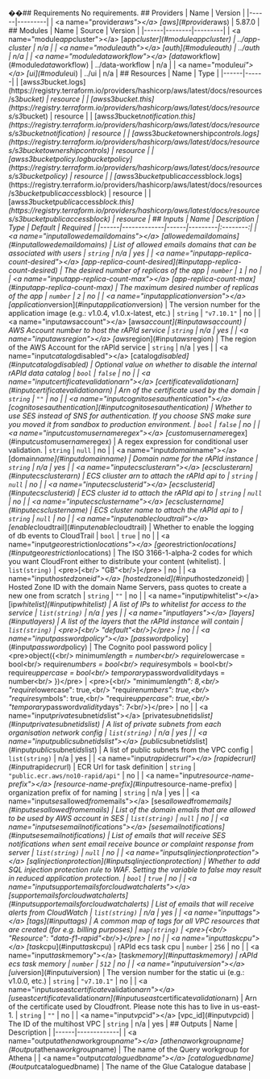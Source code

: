 ��# #   R e q u i r e m e n t s     N o   r e q u i r e m e n t s .     # #   P r o v i d e r s     |   N a m e   |   V e r s i o n   |   | - - - - - - | - - - - - - - - - |   |   < a   n a m e = " p r o v i d e r * a w s " > < / a >   [ a w s ] ( # p r o v i d e r \ * a w s )   |   5 . 8 7 . 0   |     # #   M o d u l e s     |   N a m e   |   S o u r c e   |   V e r s i o n   |   | - - - - - - | - - - - - - - - | - - - - - - - - - |   |   < a   n a m e = " m o d u l e * a p p * c l u s t e r " > < / a >   [ a p p \ _ c l u s t e r ] ( # m o d u l e \ * a p p \ * c l u s t e r )   |   . . / a p p - c l u s t e r   |   n / a   |   |   < a   n a m e = " m o d u l e * a u t h " > < / a >   [ a u t h ] ( # m o d u l e \ * a u t h )   |   . . / a u t h   |   n / a   |   |   < a   n a m e = " m o d u l e * d a t a * w o r k f l o w " > < / a >   [ d a t a \ _ w o r k f l o w ] ( # m o d u l e \ * d a t a \ * w o r k f l o w )   |   . . / d a t a - w o r k f l o w   |   n / a   |   |   < a   n a m e = " m o d u l e * u i " > < / a >   [ u i ] ( # m o d u l e \ * u i )   |   . . / u i   |   n / a   |     # #   R e s o u r c e s     |   N a m e   |   T y p e   |   | - - - - - - | - - - - - - |   |   [ a w s _ s 3 _ b u c k e t . l o g s ] ( h t t p s : / / r e g i s t r y . t e r r a f o r m . i o / p r o v i d e r s / h a s h i c o r p / a w s / l a t e s t / d o c s / r e s o u r c e s / s 3 * b u c k e t )   |   r e s o u r c e   |   |   [ a w s * s 3 * b u c k e t . t h i s ] ( h t t p s : / / r e g i s t r y . t e r r a f o r m . i o / p r o v i d e r s / h a s h i c o r p / a w s / l a t e s t / d o c s / r e s o u r c e s / s 3 * b u c k e t )   |   r e s o u r c e   |   |   [ a w s _ s 3 _ b u c k e t _ n o t i f i c a t i o n . t h i s ] ( h t t p s : / / r e g i s t r y . t e r r a f o r m . i o / p r o v i d e r s / h a s h i c o r p / a w s / l a t e s t / d o c s / r e s o u r c e s / s 3 * b u c k e t * n o t i f i c a t i o n )   |   r e s o u r c e   |   |   [ a w s _ s 3 _ b u c k e t _ o w n e r s h i p _ c o n t r o l s . l o g s ] ( h t t p s : / / r e g i s t r y . t e r r a f o r m . i o / p r o v i d e r s / h a s h i c o r p / a w s / l a t e s t / d o c s / r e s o u r c e s / s 3 * b u c k e t * o w n e r s h i p * c o n t r o l s )   |   r e s o u r c e   |   |   [ a w s * s 3 * b u c k e t * p o l i c y . l o g * b u c k e t * p o l i c y ] ( h t t p s : / / r e g i s t r y . t e r r a f o r m . i o / p r o v i d e r s / h a s h i c o r p / a w s / l a t e s t / d o c s / r e s o u r c e s / s 3 * b u c k e t * p o l i c y )   |   r e s o u r c e   |   |   [ a w s _ s 3 _ b u c k e t _ p u b l i c _ a c c e s s _ b l o c k . l o g s ] ( h t t p s : / / r e g i s t r y . t e r r a f o r m . i o / p r o v i d e r s / h a s h i c o r p / a w s / l a t e s t / d o c s / r e s o u r c e s / s 3 * b u c k e t * p u b l i c * a c c e s s * b l o c k )   |   r e s o u r c e   |   |   [ a w s _ s 3 _ b u c k e t _ p u b l i c _ a c c e s s _ b l o c k . t h i s ] ( h t t p s : / / r e g i s t r y . t e r r a f o r m . i o / p r o v i d e r s / h a s h i c o r p / a w s / l a t e s t / d o c s / r e s o u r c e s / s 3 * b u c k e t * p u b l i c * a c c e s s * b l o c k )   |   r e s o u r c e   |     # #   I n p u t s     |   N a m e   |   D e s c r i p t i o n   |   T y p e   |   D e f a u l t   |   R e q u i r e d   |   | - - - - - - | - - - - - - - - - - - - - | - - - - - - | - - - - - - - - - | : - - - - - - - - : |   |   < a   n a m e = " i n p u t * a l l o w e d * e m a i l * d o m a i n s " > < / a >   [ a l l o w e d \ * e m a i l \ * d o m a i n s ] ( # i n p u t \ * a l l o w e d \ * e m a i l \ * d o m a i n s )   |   L i s t   o f   a l l o w e d   e m a i l s   d o m a i n s   t h a t   c a n   b e   a s s o c i a t e d   w i t h   u s e r s   |   ` s t r i n g `   |   n / a   |   y e s   |   |   < a   n a m e = " i n p u t * a p p - r e p l i c a - c o u n t - d e s i r e d " > < / a >   [ a p p - r e p l i c a - c o u n t - d e s i r e d ] ( # i n p u t \ * a p p - r e p l i c a - c o u n t - d e s i r e d )   |   T h e   d e s i r e d   n u m b e r   o f   r e p l i c a s   o f   t h e   a p p   |   ` n u m b e r `   |   ` 1 `   |   n o   |   |   < a   n a m e = " i n p u t * a p p - r e p l i c a - c o u n t - m a x " > < / a >   [ a p p - r e p l i c a - c o u n t - m a x ] ( # i n p u t \ * a p p - r e p l i c a - c o u n t - m a x )   |   T h e   m a x i m u m   d e s i r e d   n u m b e r   o f   r e p l i c a s   o f   t h e   a p p   |   ` n u m b e r `   |   ` 2 `   |   n o   |   |   < a   n a m e = " i n p u t * a p p l i c a t i o n * v e r s i o n " > < / a >   [ a p p l i c a t i o n \ _ v e r s i o n ] ( # i n p u t \ * a p p l i c a t i o n \ * v e r s i o n )   |   T h e   v e r s i o n   n u m b e r   f o r   t h e   a p p l i c a t i o n   i m a g e   ( e . g . :   v 1 . 0 . 4 ,   v 1 . 0 . x - l a t e s t ,   e t c . )   |   ` s t r i n g `   |   ` " v 7 . 1 0 . 1 " `   |   n o   |   |   < a   n a m e = " i n p u t * a w s * a c c o u n t " > < / a >   [ a w s \ _ a c c o u n t ] ( # i n p u t \ * a w s \ * a c c o u n t )   |   A W S   A c c o u n t   n u m b e r   t o   h o s t   t h e   r A P I d   s e r v i c e   |   ` s t r i n g `   |   n / a   |   y e s   |   |   < a   n a m e = " i n p u t * a w s * r e g i o n " > < / a >   [ a w s \ _ r e g i o n ] ( # i n p u t \ * a w s \ * r e g i o n )   |   T h e   r e g i o n   o f   t h e   A W S   A c c o u n t   f o r   t h e   r A P I d   s e r v i c e   |   ` s t r i n g `   |   n / a   |   y e s   |   |   < a   n a m e = " i n p u t * c a t a l o g * d i s a b l e d " > < / a >   [ c a t a l o g \ _ d i s a b l e d ] ( # i n p u t \ * c a t a l o g \ * d i s a b l e d )   |   O p t i o n a l   v a l u e   o n   w h e t h e r   t o   d i s a b l e   t h e   i n t e r n a l   r A P I d   d a t a   c a t a l o g   |   ` b o o l `   |   ` f a l s e `   |   n o   |   |   < a   n a m e = " i n p u t * c e r t i f i c a t e * v a l i d a t i o n * a r n " > < / a >   [ c e r t i f i c a t e \ * v a l i d a t i o n \ * a r n ] ( # i n p u t \ * c e r t i f i c a t e \ * v a l i d a t i o n \ * a r n )   |   A r n   o f   t h e   c e r t i f i c a t e   u s e d   b y   t h e   d o m a i n   |   ` s t r i n g `   |   ` " " `   |   n o   |   |   < a   n a m e = " i n p u t * c o g n i t o * s e s * a u t h e n t i c a t i o n " > < / a >   [ c o g n i t o \ * s e s \ * a u t h e n t i c a t i o n ] ( # i n p u t \ * c o g n i t o \ * s e s \ * a u t h e n t i c a t i o n )   |   W h e t h e r   t o   u s e   S E S   i n s t e a d   o f   S N S   f o r   a u t h e n t i c a t i o n .   I f   y o u   c h o o s e   S N S   m a k e   s u r e   y o u   m o v e d   i t   f r o m   s a n d b o x   t o   p r o d u c t i o n   e n v i r o n m e n t .   |   ` b o o l `   |   ` f a l s e `   |   n o   |   |   < a   n a m e = " i n p u t * c u s t o m * u s e r * n a m e * r e g e x " > < / a >   [ c u s t o m \ _ u s e r \ _ n a m e \ _ r e g e x ] ( # i n p u t \ * c u s t o m \ * u s e r \ * n a m e \ * r e g e x )   |   A   r e g e x   e x p r e s s i o n   f o r   c o n d i t i o n a l   u s e r   v a l i d a t i o n .   |   ` s t r i n g `   |   ` n u l l `   |   n o   |   |   < a   n a m e = " i n p u t * d o m a i n * n a m e " > < / a >   [ d o m a i n \ _ n a m e ] ( # i n p u t \ * d o m a i n \ * n a m e )   |   D o m a i n   n a m e   f o r   t h e   r A P I d   i n s t a n c e   |   ` s t r i n g `   |   n / a   |   y e s   |   |   < a   n a m e = " i n p u t * e c s * c l u s t e r * a r n " > < / a >   [ e c s \ * c l u s t e r \ * a r n ] ( # i n p u t \ * e c s \ * c l u s t e r \ * a r n )   |   E C S   c l i u s t e r   a r n   t o   a t t a c h   t h e   r A P I d   a p i   t o   |   ` s t r i n g `   |   ` n u l l `   |   n o   |   |   < a   n a m e = " i n p u t * e c s * c l u s t e r * i d " > < / a >   [ e c s \ * c l u s t e r \ * i d ] ( # i n p u t \ * e c s \ * c l u s t e r \ * i d )   |   E C S   c l u s t e r   i d   t o   a t t a c h   t h e   r A P I d   a p i   t o   |   ` s t r i n g `   |   ` n u l l `   |   n o   |   |   < a   n a m e = " i n p u t * e c s * c l u s t e r * n a m e " > < / a >   [ e c s \ * c l u s t e r \ * n a m e ] ( # i n p u t \ * e c s \ * c l u s t e r \ * n a m e )   |   E C S   c l u s t e r   n a m e   t o   a t t a c h   t h e   r A P I d   a p i   t o   |   ` s t r i n g `   |   ` n u l l `   |   n o   |   |   < a   n a m e = " i n p u t * e n a b l e * c l o u d t r a i l " > < / a >   [ e n a b l e \ _ c l o u d t r a i l ] ( # i n p u t \ * e n a b l e \ * c l o u d t r a i l )   |   W h e t h e r   t o   e n a b l e   t h e   l o g g i n g   o f   d b   e v e n t s   t o   C l o u d T r a i l   |   ` b o o l `   |   ` t r u e `   |   n o   |   |   < a   n a m e = " i n p u t * g e o * r e s t r i c t i o n * l o c a t i o n s " > < / a >   [ g e o \ * r e s t r i c t i o n \ * l o c a t i o n s ] ( # i n p u t \ * g e o \ * r e s t r i c t i o n \ * l o c a t i o n s )   |   T h e   I S O   3 1 6 6 - 1 - a l p h a - 2   c o d e s   f o r   w h i c h   y o u   w a n t   C l o u d F r o n t   e i t h e r   t o   d i s t r i b u t e   y o u r   c o n t e n t   ( w h i t e l i s t ) .   |   ` l i s t ( s t r i n g ) `   |   < p r e > [ < b r / >     " G B " < b r / > ] < / p r e >   |   n o   |   |   < a   n a m e = " i n p u t * h o s t e d * z o n e * i d " > < / a >   [ h o s t e d \ * z o n e \ * i d ] ( # i n p u t \ * h o s t e d \ * z o n e \ * i d )   |   H o s t e d   Z o n e   I D   w i t h   t h e   d o m a i n   N a m e   S e r v e r s ,   p a s s   q u o t e s   t o   c r e a t e   a   n e w   o n e   f r o m   s c r a t c h   |   ` s t r i n g `   |   ` " " `   |   n o   |   |   < a   n a m e = " i n p u t * i p * w h i t e l i s t " > < / a >   [ i p \ _ w h i t e l i s t ] ( # i n p u t \ * i p \ * w h i t e l i s t )   |   A   l i s t   o f   I P s   t o   w h i t e l i s t   f o r   a c c e s s   t o   t h e   s e r v i c e   |   ` l i s t ( s t r i n g ) `   |   n / a   |   y e s   |   |   < a   n a m e = " i n p u t * l a y e r s " > < / a >   [ l a y e r s ] ( # i n p u t \ * l a y e r s )   |   A   l i s t   o f   t h e   l a y e r s   t h a t   t h e   r A P I d   i n s t a n c e   w i l l   c o n t a i n   |   ` l i s t ( s t r i n g ) `   |   < p r e > [ < b r / >     " d e f a u l t " < b r / > ] < / p r e >   |   n o   |   |   < a   n a m e = " i n p u t * p a s s w o r d * p o l i c y " > < / a >   [ p a s s w o r d \ _ p o l i c y ] ( # i n p u t \ * p a s s w o r d \ * p o l i c y )   |   T h e   C o g n i t o   p o o l   p a s s w o r d   p o l i c y   |   < p r e > o b j e c t ( { < b r / >         m i n i m u m * l e n g t h                                       =   n u m b e r < b r / >         r e q u i r e * l o w e r c a s e                                 =   b o o l < b r / >         r e q u i r e * n u m b e r s                                     =   b o o l < b r / >         r e q u i r e * s y m b o l s                                     =   b o o l < b r / >         r e q u i r e * u p p e r c a s e                                 =   b o o l < b r / >         t e m p o r a r y * p a s s w o r d * v a l i d i t y * d a y s   =   n u m b e r < b r / >     } ) < / p r e >   |   < p r e > { < b r / >     " m i n i m u m * l e n g t h " :   8 , < b r / >     " r e q u i r e * l o w e r c a s e " :   t r u e , < b r / >     " r e q u i r e * n u m b e r s " :   t r u e , < b r / >     " r e q u i r e * s y m b o l s " :   t r u e , < b r / >     " r e q u i r e * u p p e r c a s e " :   t r u e , < b r / >     " t e m p o r a r y * p a s s w o r d * v a l i d i t y * d a y s " :   7 < b r / > } < / p r e >   |   n o   |   |   < a   n a m e = " i n p u t * p r i v a t e * s u b n e t * i d s * l i s t " > < / a >   [ p r i v a t e \ _ s u b n e t \ _ i d s \ _ l i s t ] ( # i n p u t \ * p r i v a t e \ * s u b n e t \ * i d s \ * l i s t )   |   A   l i s t   o f   p r i v a t e   s u b n e t s   f r o m   e a c h   o r g a n i s a t i o n   n e t w o r k   c o n f i g   |   ` l i s t ( s t r i n g ) `   |   n / a   |   y e s   |   |   < a   n a m e = " i n p u t * p u b l i c * s u b n e t * i d s * l i s t " > < / a >   [ p u b l i c \ _ s u b n e t \ _ i d s \ _ l i s t ] ( # i n p u t \ * p u b l i c \ * s u b n e t \ * i d s \ * l i s t )   |   A   l i s t   o f   p u b l i c   s u b n e t s   f r o m   t h e   V P C   c o n f i g   |   ` l i s t ( s t r i n g ) `   |   n / a   |   y e s   |   |   < a   n a m e = " i n p u t * r a p i d * e c r * u r l " > < / a >   [ r a p i d \ * e c r \ * u r l ] ( # i n p u t \ * r a p i d \ * e c r \ * u r l )   |   E C R   U r l   f o r   t a s k   d e f i n i t i o n   |   ` s t r i n g `   |   ` " p u b l i c . e c r . a w s / n o 1 0 - r a p i d / a p i " `   |   n o   |   |   < a   n a m e = " i n p u t * r e s o u r c e - n a m e - p r e f i x " > < / a >   [ r e s o u r c e - n a m e - p r e f i x ] ( # i n p u t \ * r e s o u r c e - n a m e - p r e f i x )   |   o r g a n i z a t i o n   p r e f i x   o f   f o r   n a m i n g   |   ` s t r i n g `   |   n / a   |   y e s   |   |   < a   n a m e = " i n p u t * s e s * a l l o w e d * f r o m * e m a i l s " > < / a >   [ s e s \ _ a l l o w e d \ _ f r o m \ _ e m a i l s ] ( # i n p u t \ * s e s \ * a l l o w e d \ * f r o m \ * e m a i l s )   |   L i s t   o f   t h e   d o m a i n   e m a i l s   t h a t   a r e   a l l o w e d   t o   b e   u s e d   b y   A W S   a c c o u n t   i n   S E S   |   ` l i s t ( s t r i n g ) `   |   ` n u l l `   |   n o   |   |   < a   n a m e = " i n p u t * s e s * e m a i l * n o t i f i c a t i o n s " > < / a >   [ s e s \ * e m a i l \ * n o t i f i c a t i o n s ] ( # i n p u t \ * s e s \ * e m a i l \ * n o t i f i c a t i o n s )   |   L i s t   o f   e m a i l s   t h a t   w i l l   r e c e i v e   S E S   n o t i f i c a t i o n s   w h e n   s e n t   e m a i l   r e c e i v e   b o u n c e   o r   c o m p l a i n t   r e s p o n s e   f r o m   s e r v e r   |   ` l i s t ( s t r i n g ) `   |   ` n u l l `   |   n o   |   |   < a   n a m e = " i n p u t * s q l * i n j e c t i o n * p r o t e c t i o n " > < / a >   [ s q l \ * i n j e c t i o n \ * p r o t e c t i o n ] ( # i n p u t \ * s q l \ * i n j e c t i o n \ * p r o t e c t i o n )   |   W h e t h e r   t o   a d d   S Q L   i n j e c t i o n   p r o t e c t i o n   r u l e   t o   W A F .   S e t t i n g   t h e   v a r i a b l e   t o   f a l s e   m a y   r e s u l t   i n   r e d u c e d   a p p l i c a t i o n   p r o t e c t i o n .   |   ` b o o l `   |   ` t r u e `   |   n o   |   |   < a   n a m e = " i n p u t * s u p p o r t * e m a i l s * f o r * c l o u d w a t c h * a l e r t s " > < / a >   [ s u p p o r t \ * e m a i l s \ * f o r \ * c l o u d w a t c h \ * a l e r t s ] ( # i n p u t \ * s u p p o r t \ * e m a i l s \ * f o r \ * c l o u d w a t c h \ * a l e r t s )   |   L i s t   o f   e m a i l s   t h a t   w i l l   r e c e i v e   a l e r t s   f r o m   C l o u d W a t c h   |   ` l i s t ( s t r i n g ) `   |   n / a   |   y e s   |   |   < a   n a m e = " i n p u t * t a g s " > < / a >   [ t a g s ] ( # i n p u t \ * t a g s )   |   A   c o m m o n   m a p   o f   t a g s   f o r   a l l   V P C   r e s o u r c e s   t h a t   a r e   c r e a t e d   ( f o r   e . g .   b i l l i n g   p u r p o s e s )   |   ` m a p ( s t r i n g ) `   |   < p r e > { < b r / >     " R e s o u r c e " :   " d a t a - f 1 - r a p i d " < b r / > } < / p r e >   |   n o   |   |   < a   n a m e = " i n p u t * t a s k * c p u " > < / a >   [ t a s k \ _ c p u ] ( # i n p u t \ * t a s k \ * c p u )   |   r A P I d   e c s   t a s k   c p u   |   ` n u m b e r `   |   ` 2 5 6 `   |   n o   |   |   < a   n a m e = " i n p u t * t a s k * m e m o r y " > < / a >   [ t a s k \ _ m e m o r y ] ( # i n p u t \ * t a s k \ * m e m o r y )   |   r A P I d   e c s   t a s k   m e m o r y   |   ` n u m b e r `   |   ` 5 1 2 `   |   n o   |   |   < a   n a m e = " i n p u t * u i * v e r s i o n " > < / a >   [ u i \ _ v e r s i o n ] ( # i n p u t \ * u i \ * v e r s i o n )   |   T h e   v e r s i o n   n u m b e r   f o r   t h e   s t a t i c   u i   ( e . g . :   v 1 . 0 . 0 ,   e t c . )   |   ` s t r i n g `   |   ` " v 7 . 1 0 . 1 " `   |   n o   |   |   < a   n a m e = " i n p u t * u s * e a s t * c e r t i f i c a t e * v a l i d a t i o n * a r n " > < / a >   [ u s \ * e a s t \ * c e r t i f i c a t e \ * v a l i d a t i o n \ * a r n ] ( # i n p u t \ * u s \ * e a s t \ * c e r t i f i c a t e \ * v a l i d a t i o n \ * a r n )   |   A r n   o f   t h e   c e r t i f i c a t e   u s e d   b y   C l o u d f r o n t .   P l e a s e   n o t e   t h i s   h a s   t o   l i v e   i n   u s - e a s t - 1 .   |   ` s t r i n g `   |   ` " " `   |   n o   |   |   < a   n a m e = " i n p u t * v p c * i d " > < / a >   [ v p c \ _ i d ] ( # i n p u t \ * v p c \ * i d )   |   T h e   I D   o f   t h e   m u l t i h o s t   V P C   |   ` s t r i n g `   |   n / a   |   y e s   |     # #   O u t p u t s     |   N a m e   |   D e s c r i p t i o n   |   | - - - - - - | - - - - - - - - - - - - - |   |   < a   n a m e = " o u t p u t * a t h e n a * w o r k g r o u p * n a m e " > < / a >   [ a t h e n a \ * w o r k g r o u p \ * n a m e ] ( # o u t p u t \ * a t h e n a \ * w o r k g r o u p \ * n a m e )   |   T h e   n a m e   o f   t h e   Q u e r y   w o r k g r o u p   f o r   A t h e n a   |   |   < a   n a m e = " o u t p u t * c a t a l o g u e * d b * n a m e " > < / a >   [ c a t a l o g u e \ * d b \ * n a m e ] ( # o u t p u t \ * c a t a l o g u e \ * d b \ * n a m e )   |   T h e   n a m e   o f   t h e   G l u e   C a t a l o g u e   d a t a b a s e   |   